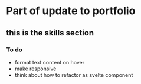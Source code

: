 # Part of update to portfolio

## this is the skills section

### To do
- format text content on hover
- make responsive
- think about how to refactor as svelte component

